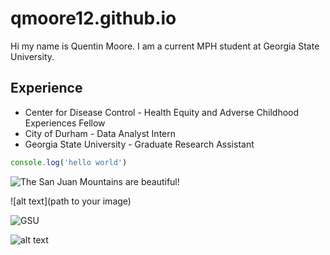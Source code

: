 # qmoore12.github.io

Hi my name is Quentin Moore. I am a current MPH student at Georgia State University. 

## Experience 
- Center for Disease Control - Health Equity and Adverse Childhood Experiences Fellow
- City of Durham - Data Analyst Intern 
- Georgia State University - Graduate Research Assistant 

```javascript
console.log('hello world')
```

![The San Juan Mountains are beautiful!](https://www.gsu.edu/wp-content/themes/gsu-flex-2/images/logo.png "San Juan Mountains")


![alt text](path to your image)


![GSU](https://upload.wikimedia.org/wikipedia/en/thumb/3/3b/Georgia_State_Athletics_logo.svg/1200px-Georgia_State_Athletics_logo.svg.png)


![alt text](/Images/download.jpeg)
